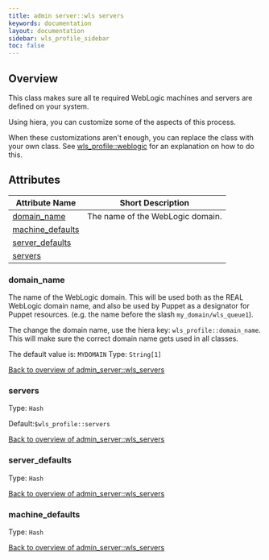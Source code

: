 ```yaml
---
title: admin server::wls servers
keywords: documentation
layout: documentation
sidebar: wls_profile_sidebar
toc: false
---
```

## Overview

This class makes sure all te required WebLogic machines and servers are defined on your system.

Using hiera, you can customize some of the aspects of this process.

When these customizations aren't enough, you can replace the class with your own class. See [wls_profile::weblogic](./weblogic.html) for an explanation on how to do this.





## Attributes



Attribute Name                                                  | Short Description                |
--------------------------------------------------------------- | -------------------------------- |
[domain_name](#admin_server::wls_servers_domain_name)           | The name of the WebLogic domain. |
[machine_defaults](#admin_server::wls_servers_machine_defaults) |                                  |
[server_defaults](#admin_server::wls_servers_server_defaults)   |                                  |
[servers](#admin_server::wls_servers_servers)                   |                                  |




### domain_name<a name='admin_server::wls_servers_domain_name'>

The name of the WebLogic domain. This will be used both as the REAL WebLogic domain name, and also be used by Puppet as a designator for Puppet resources. (e.g. the name before the slash `my_domain/wls_queue1`).

The change the domain name, use the hiera key: `wls_profile::domain_name`. This will make sure the correct domain name gets used in all classes.

The default value is: `MYDOMAIN`
Type: `String[1]`


[Back to overview of admin_server::wls_servers](#attributes)

### servers<a name='admin_server::wls_servers_servers'>


Type: `Hash`

Default:`$wls_profile::servers`

[Back to overview of admin_server::wls_servers](#attributes)

### server_defaults<a name='admin_server::wls_servers_server_defaults'>


Type: `Hash`


[Back to overview of admin_server::wls_servers](#attributes)

### machine_defaults<a name='admin_server::wls_servers_machine_defaults'>


Type: `Hash`


[Back to overview of admin_server::wls_servers](#attributes)
